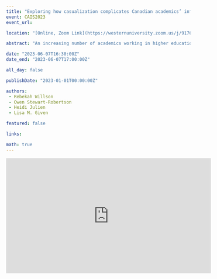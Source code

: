 ```yaml
---
title: "Exploring how casualization complicates Canadian academics’ information practices"
event: CAIS2023
event_url: 

location: "[Online, Zoom Link](https://westernuniversity.zoom.us/j/91763770204)"

abstract: "An increasing number of academics working in higher education in Canada work on short-term contracts. The casualization of university work and the insecure nature of these contracts increases the difficulty that contract academic staff (CAS) experience, including often not receiving the information they need to carry out their work. While research around CAS has identified areas of challenge, there is a lack of research examining the information practices and environments of Canadian CAS. This paper reports on the findings from in-depth, semi-structured interviews carried out with CAS, focusing on their information experiences and how precarious employment and ongoing uncertainty influences their information seeking, sharing, creating, and use."

date: "2023-06-07T16:30:00Z"
date_end: "2023-06-07T17:00:00Z"

all_day: false

publishDate: "2023-01-01T00:00:00Z"

authors:
 - Rebekah Willson
 - Owen Stewart-Robertson
 - Heidi Julien
 - Lisa M. Given

featured: false

links:

math: true
---
```


<iframe width="560" height="315" src="https://www.youtube.com/embed/xGjVQFFzjD8" title="YouTube video player" frameborder="0" allow="accelerometer; autoplay; clipboard-write; encrypted-media; gyroscope; picture-in-picture; web-share" allowfullscreen></iframe>
